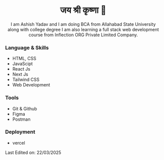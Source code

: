 <h1 align="center"> जय  श्री कृष्णा 👋 </h1>
<p align="center"> I am Ashish Yadav and I am doing BCA from Allahabad State University along with college degree I am also learning a full stack web development course from Inflection ORG Private Limited Company. </p>
<!-- <img align="right" src="https://www.kindpng.com/picc/m/274-2748314_freetoedit-menherachan-animegirl-animecute-png-kawaii-anime-girl.png" height="300" width="300"> -->
<h3> Language & Skills </h3>

- HTML, CSS
- JavaScipt
- React Js
- Next Js
- Tailwind CSS
- Web Development

<h3>Tools </h3>

- Git & Github
- Figma
- Postman

<h3>Deployment </h3>

- vercel

Last Edited on: 22/03/2025
